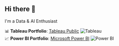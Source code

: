 ## Hi there 👋

<!--
**puxinshi/puxinshi** is a ✨ _special_ ✨ repository because its `README.md` (this file) appears on your GitHub profile.

Here are some ideas to get you started:

- 🔭 I’m currently working on ...
- 🌱 I’m currently learning ...
- 👯 I’m looking to collaborate on ...
- 🤔 I’m looking for help with ...
- 💬 Ask me about ...
- 📫 How to reach me: ...
- 😄 Pronouns: ...
- ⚡ Fun fact: ...
-->
I'm a Data & AI Enthusiast 

📊 **Tableau Portfolio**: [Tableau Public](https://public.tableau.com/app/profile/puxin.shi/vizzes) ![Tableau](https://img.shields.io/badge/-Tableau-005F9E?style=flat&logo=tableau&logoColor=white)  
📈 **Power BI Portfolio**: [Microsoft Power BI](https://app.powerbi.com/view?r=eyJrIjoiZTNiNTQ4ZTctNzFmYi00ZmYxLWJlZGYtY2YwOTU0NzcxM2RmIiwidCI6ImQ0MWZkYWIxLTdlMTUtNGNmZC1iNWZhLTcyMDBlNTRkZWI2YiJ9) ![Power BI](https://img.shields.io/badge/-Power%20BI-F2C811?style=flat&logo=power-bi&logoColor=black)  



